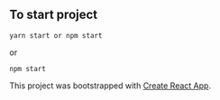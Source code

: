 ## To start project 
```
yarn start or npm start
```
or

```
npm start
```

This project was bootstrapped with [Create React App](https://github.com/facebook/create-react-app).
